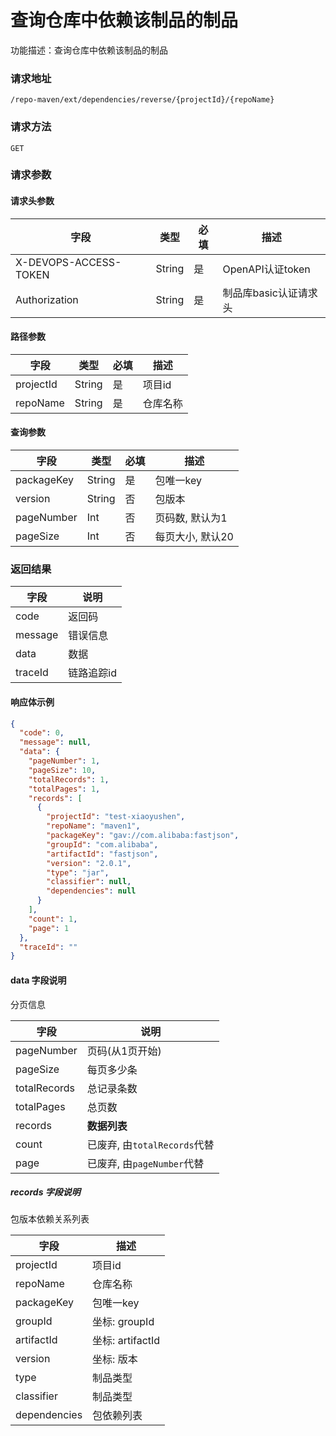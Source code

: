 # 查询仓库中依赖该制品的制品
功能描述：查询仓库中依赖该制品的制品

### 请求地址
```
/repo-maven/ext/dependencies/reverse/{projectId}/{repoName}
```

### 请求方法
`GET`
### 请求参数

#### 请求头参数

| 字段                  | 类型   | 必填 | 描述                  |
| --------------------- | ------ | ---- | --------------------- |
| X-DEVOPS-ACCESS-TOKEN | String | 是   | OpenAPI认证token      |
| Authorization         | String | 是   | 制品库basic认证请求头 |

#### 路径参数

| 字段        | 类型     | 必填  | 描述         |
|-----------|--------|-----|------------|
| projectId | String | 是   | 项目id       |
| repoName  | String | 是   | 仓库名称       |

#### 查询参数

| 字段         | 类型     | 必填  | 描述         |
|------------|--------|-----|------------|
| packageKey | String | 是   | 包唯一key     |
| version    | String | 否   | 包版本        |
| pageNumber | Int    | 否   | 页码数, 默认为1  |
| pageSize   | Int    | 否   | 每页大小, 默认20 |

### 返回结果

| 字段      | 说明     |
|---------|--------|
| code    | 返回码    |
| message | 错误信息   |
| data    | 数据     |
| traceId | 链路追踪id |

#### 响应体示例

```json
{
  "code": 0,
  "message": null,
  "data": {
    "pageNumber": 1,
    "pageSize": 10,
    "totalRecords": 1,
    "totalPages": 1,
    "records": [
      {
        "projectId": "test-xiaoyushen",
        "repoName": "maven1",
        "packageKey": "gav://com.alibaba:fastjson",
        "groupId": "com.alibaba",
        "artifactId": "fastjson",
        "version": "2.0.1",
        "type": "jar",
        "classifier": null,
        "dependencies": null
      }
    ],
    "count": 1,
    "page": 1
  },
  "traceId": ""
}
```

#### data 字段说明

分页信息

| 字段           | 说明                     |
|--------------|------------------------|
| pageNumber   | 页码(从1页开始)              |
| pageSize     | 每页多少条                  |
| totalRecords | 总记录条数                  |
| totalPages   | 总页数                    |
| records      | **数据列表**               |
| count        | 已废弃, 由`totalRecords`代替 |
| page         | 已废弃, 由`pageNumber`代替   |

##### records 字段说明

包版本依赖关系列表

| 字段           | 描述             |
|--------------|----------------|
| projectId    | 项目id           |
| repoName     | 仓库名称           |
| packageKey   | 包唯一key         |
| groupId      | 坐标: groupId    |
| artifactId   | 坐标: artifactId |
| version      | 坐标: 版本         |
| type         | 制品类型           |
| classifier   | 制品类型           |
| dependencies | 包依赖列表          |
